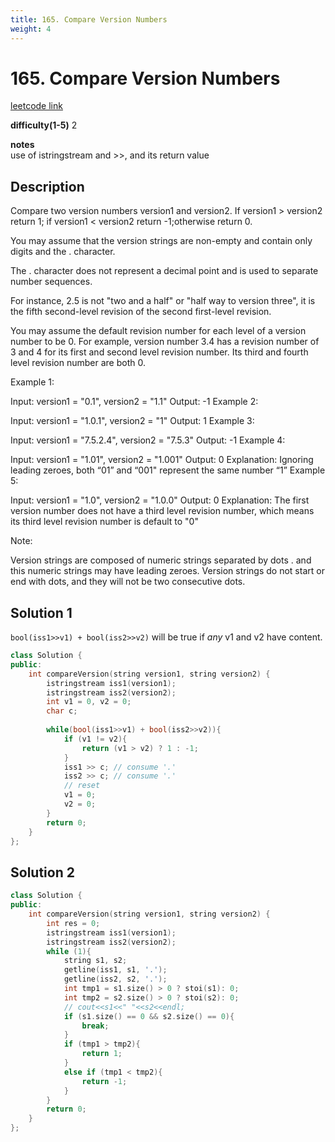```yaml
---
title: 165. Compare Version Numbers
weight: 4
---
```

# 165. Compare Version Numbers

[leetcode link](https://leetcode.com/problems/compare-version-numbers/)

**difficulty(1-5)** 
2

**notes**   
use of istringstream and >>, and its return value

## Description

Compare two version numbers version1 and version2.
If version1 > version2 return 1; if version1 < version2 return -1;otherwise return 0.

You may assume that the version strings are non-empty and contain only digits and the . character.

The . character does not represent a decimal point and is used to separate number sequences.

For instance, 2.5 is not "two and a half" or "half way to version three", it is the fifth second-level revision of the second first-level revision.

You may assume the default revision number for each level of a version number to be 0. For example, version number 3.4 has a revision number of 3 and 4 for its first and second level revision number. Its third and fourth level revision number are both 0.

 

Example 1:

Input: version1 = "0.1", version2 = "1.1"
Output: -1
Example 2:

Input: version1 = "1.0.1", version2 = "1"
Output: 1
Example 3:

Input: version1 = "7.5.2.4", version2 = "7.5.3"
Output: -1
Example 4:

Input: version1 = "1.01", version2 = "1.001"
Output: 0
Explanation: Ignoring leading zeroes, both “01” and “001" represent the same number “1”
Example 5:

Input: version1 = "1.0", version2 = "1.0.0"
Output: 0
Explanation: The first version number does not have a third level revision number, which means its third level revision number is default to "0"
 

Note:

Version strings are composed of numeric strings separated by dots . and this numeric strings may have leading zeroes.
Version strings do not start or end with dots, and they will not be two consecutive dots.

## Solution 1
`bool(iss1>>v1) + bool(iss2>>v2)` will be true if *any* v1 and v2 have content.

```c++
class Solution {
public:
    int compareVersion(string version1, string version2) {
        istringstream iss1(version1);
        istringstream iss2(version2);
        int v1 = 0, v2 = 0;
        char c;
        
        while(bool(iss1>>v1) + bool(iss2>>v2)){
            if (v1 != v2){
                return (v1 > v2) ? 1 : -1;
            }
            iss1 >> c; // consume '.'
            iss2 >> c; // consume '.'
            // reset
            v1 = 0;
            v2 = 0;
        }
        return 0;
    }
};
```

## Solution 2
```c++
class Solution {
public:
    int compareVersion(string version1, string version2) {
        int res = 0;
        istringstream iss1(version1);
        istringstream iss2(version2);
        while (1){
            string s1, s2;
            getline(iss1, s1, '.');
            getline(iss2, s2, '.');
            int tmp1 = s1.size() > 0 ? stoi(s1): 0;
            int tmp2 = s2.size() > 0 ? stoi(s2): 0;
            // cout<<s1<<" "<<s2<<endl;
            if (s1.size() == 0 && s2.size() == 0){
                break;
            }
            if (tmp1 > tmp2){
                return 1;
            }
            else if (tmp1 < tmp2){
                return -1;
            }
        }
        return 0;
    }
};
```